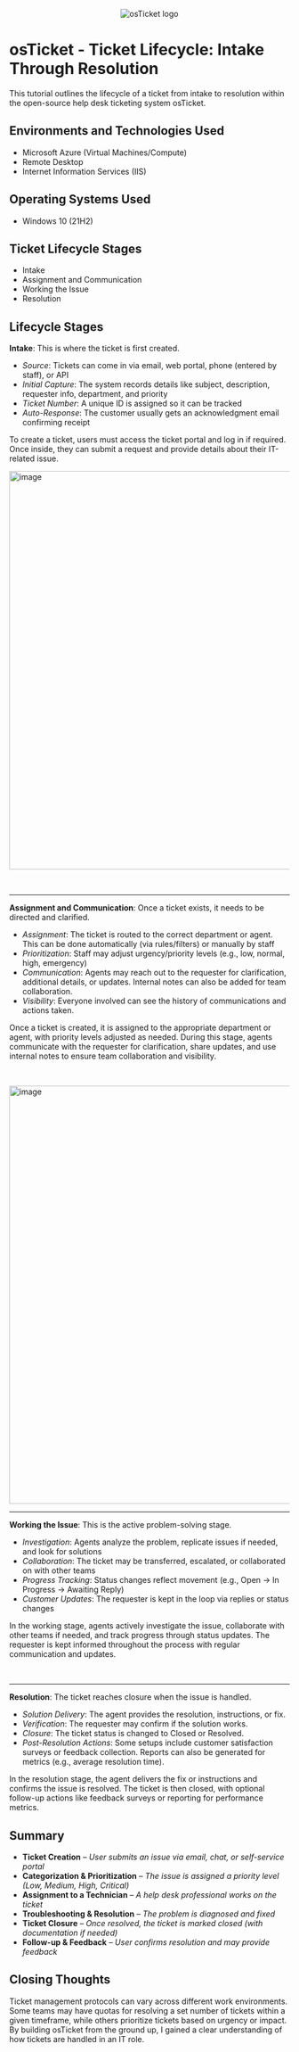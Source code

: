 <p align="center">
<img src="https://i.imgur.com/Clzj7Xs.png" alt="osTicket logo"/>
</p>

<h1>osTicket - Ticket Lifecycle: Intake Through Resolution</h1>
This tutorial outlines the lifecycle of a ticket from intake to resolution within the open-source help desk ticketing system osTicket.<br />


<h2>Environments and Technologies Used</h2>

- Microsoft Azure (Virtual Machines/Compute)
- Remote Desktop
- Internet Information Services (IIS)

<h2>Operating Systems Used </h2>

- Windows 10</b> (21H2)

<h2>Ticket Lifecycle Stages</h2>

- Intake
- Assignment and Communication
- Working the Issue
- Resolution

<h2>Lifecycle Stages</h2>

__Intake__: This is where the ticket is first created.
- *Source*: Tickets can come in via email, web portal, phone (entered by staff), or API
- *Initial Capture*: The system records details like subject, description, requester info, department, and priority
- *Ticket Number*: A unique ID is assigned so it can be tracked
- *Auto-Response*: The customer usually gets an acknowledgment email confirming receipt
</p>
To create a ticket, users must access the ticket portal and log in if required. Once inside, they can submit a request and provide details about their IT-related issue.
</p>
<p>
<img width="863" height="715" alt="image" src="https://github.com/user-attachments/assets/539c3ab4-a179-45fd-a0b5-9ba8f2935ad5" />
</p>
<br />
<p>

---

__Assignment and Communication__: Once a ticket exists, it needs to be directed and clarified.
- *Assignment*: The ticket is routed to the correct department or agent. This can be done automatically (via rules/filters) or manually by staff
- *Prioritization*: Staff may adjust urgency/priority levels (e.g., low, normal, high, emergency)
- *Communication*: Agents may reach out to the requester for clarification, additional details, or updates. Internal notes can also be added for team collaboration.
- *Visibility*: Everyone involved can see the history of communications and actions taken.
</p>
Once a ticket is created, it is assigned to the appropriate department or agent, with priority levels adjusted as needed. During this stage, agents communicate with the requester for clarification, share updates, and use internal notes to ensure team collaboration and visibility.
</p>
<br />
<p>
  
<img width="700" height="750" alt="image" src="https://github.com/user-attachments/assets/9540e080-e9a4-4b80-b08d-00e949f78aae" />

---

__Working the Issue__: This is the active problem-solving stage.
- *Investigation*: Agents analyze the problem, replicate issues if needed, and look for solutions
- *Collaboration*: The ticket may be transferred, escalated, or collaborated on with other teams
- *Progress Tracking*: Status changes reflect movement (e.g., Open → In Progress → Awaiting Reply)
- *Customer Updates*: The requester is kept in the loop via replies or status changes
</p>
In the working stage, agents actively investigate the issue, collaborate with other teams if needed, and track progress through status updates. The requester is kept informed throughout the process with regular communication and updates.
</p>
<br />
<p>

---
  
__Resolution__: The ticket reaches closure when the issue is handled.
- *Solution Delivery*: The agent provides the resolution, instructions, or fix.
- *Verification*: The requester may confirm if the solution works.
- *Closure*: The ticket status is changed to Closed or Resolved.
- *Post-Resolution Actions*: Some setups include customer satisfaction surveys or feedback collection. Reports can also be generated for metrics (e.g., average resolution time).
</p>
In the resolution stage, the agent delivers the fix or instructions and confirms the issue is resolved. The ticket is then closed, with optional follow-up actions like feedback surveys or reporting for performance metrics.
<br />

<h2>Summary</h2>

- **Ticket Creation** – *User submits an issue via email, chat, or self-service portal*
- **Categorization & Prioritization** – *The issue is assigned a priority level (Low, Medium, High, Critical)*
- **Assignment to a Technician** – *A help desk professional works on the ticket*
- **Troubleshooting & Resolution** – *The problem is diagnosed and fixed*
- **Ticket Closure** – *Once resolved, the ticket is marked closed (with documentation if needed)*
- **Follow-up & Feedback** – *User confirms resolution and may provide feedback*

<h2>Closing Thoughts</h2>

Ticket management protocols can vary across different work environments. Some teams may have quotas for resolving a set number of tickets within a given timeframe, while others prioritize tickets based on urgency or impact. By building osTicket from the ground up, I gained a clear understanding of how tickets are handled in an IT role.
</p>
<br />
